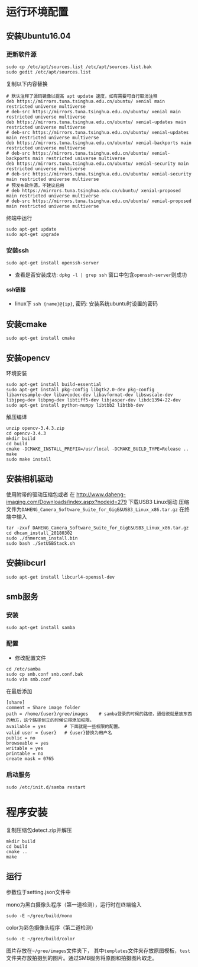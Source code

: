 # 运行环境配置
## 安装Ubuntu16.04
### 更新软件源
```
sudo cp /etc/apt/sources.list /etc/apt/sources.list.bak
sudo gedit /etc/apt/sources.list
```
复制以下内容替换
```
# 默认注释了源码镜像以提高 apt update 速度，如有需要可自行取消注释 
deb https://mirrors.tuna.tsinghua.edu.cn/ubuntu/ xenial main restricted universe multiverse 
# deb-src https://mirrors.tuna.tsinghua.edu.cn/ubuntu/ xenial main restricted universe multiverse 
deb https://mirrors.tuna.tsinghua.edu.cn/ubuntu/ xenial-updates main restricted universe multiverse 
# deb-src https://mirrors.tuna.tsinghua.edu.cn/ubuntu/ xenial-updates main restricted universe multiverse 
deb https://mirrors.tuna.tsinghua.edu.cn/ubuntu/ xenial-backports main restricted universe multiverse 
# deb-src https://mirrors.tuna.tsinghua.edu.cn/ubuntu/ xenial-backports main restricted universe multiverse 
deb https://mirrors.tuna.tsinghua.edu.cn/ubuntu/ xenial-security main restricted universe multiverse 
# deb-src https://mirrors.tuna.tsinghua.edu.cn/ubuntu/ xenial-security main restricted universe multiverse 
# 预发布软件源，不建议启用 
# deb https://mirrors.tuna.tsinghua.edu.cn/ubuntu/ xenial-proposed main restricted universe multiverse 
# deb-src https://mirrors.tuna.tsinghua.edu.cn/ubuntu/ xenial-proposed main restricted universe multiverse
```
终端中运行
```
sudo apt-get update
sudo apt-get upgrade
```

### 安装ssh
```
sudo apt-get install openssh-server
```
* 查看是否安装成功:
    `dpkg -l | grep ssh`
    窗口中包含`openssh-server`则成功
#### ssh链接
* linux下 `ssh {name}@{ip}`, 密码: 安装系统ubuntu时设置的密码

## 安装cmake
```
sudo apt-get install cmake
```

## 安装opencv
环境安装
```
sudo apt-get install build-essential
sudo apt-get install pkg-config libgtk2.0-dev pkg-config libavresample-dev libavcodec-dev libavformat-dev libswscale-dev libjpeg-dev libpng-dev libtiff5-dev libjasper-dev libdc1394-22-dev
sudo apt-get install python-numpy libtbb2 libtbb-dev
```
解压编译
```
unzip opencv-3.4.3.zip
cd opencv-3.4.3
mkdir build
cd build
cmake -DCMAKE_INSTALL_PREFIX=/usr/local -DCMAKE_BUILD_TYPE=Release ..
make
sudo make install
```

## 安装相机驱动
使用附带的驱动压缩包或者
在 http://www.daheng-imaging.com/Downloads/index.aspx?nodeid=279 下载USB3 Linux驱动 
压缩文件为`DAHENG_Camera_Software_Suite_for_GigE&USB3_Linux_x86.tar.gz`
在终端中输入
```
tar -zxvf DAHENG_Camera_Software_Suite_for_GigE&USB3_Linux_x86.tar.gz
cd dhcam_install_20180302
sudo ./dhmercam_install.bin
sudo bash ./SetUSBStack.sh
```

## 安装libcurl
`sudo apt-get install libcurl4-openssl-dev`

## smb服务
### 安装
```
sudo apt-get install samba
```
### 配置
* 修改配置文件
```
cd /etc/samba
sudo cp smb.conf smb.conf.bak
sudo vim smb.conf
```
在最后添加
```
[share]
comment = Share image folder
path = /home/{user}/gree/images    # samba登录的时候的路径，通俗说就是放东西的地方，这个路径创立的时候记得添加权限。
available = yes       # 下面就是一些权限的配置。 
valid user = {user}   # {user}替换为用户名
public = no
browseable = yes 
writable = yes
printable = no
create mask = 0765
```
### 启动服务
```
sudo /etc/init.d/samba restart
```

# 程序安装
复制压缩包detect.zip并解压
```
mkdir build
cd build
cmake ..
make
```
## 运行
参数位于setting.json文件中

mono为黑白摄像头程序（第一道检测），运行时在终端输入
```
sudo -E ~/gree/build/mono
```

color为彩色摄像头程序（第二道检测）
```
sudo -E ~/gree/build/color
```

图片存放在`~/gree/images`文件夹下， 其中`templates`文件夹存放原图模板，`test`文件夹存放拍摄到的图片。通过SMB服务将原图和拍摄图片取走。
